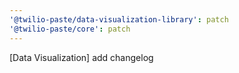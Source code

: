 ```yaml
---
'@twilio-paste/data-visualization-library': patch
'@twilio-paste/core': patch
---
```


[Data Visualization] add changelog
